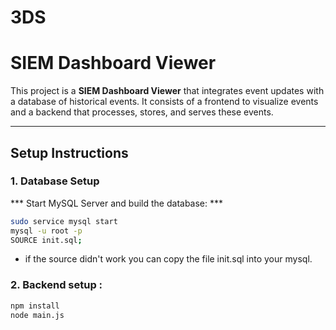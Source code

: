 # 3DS

# SIEM Dashboard Viewer

This project is a **SIEM Dashboard Viewer** that integrates event updates with a database of historical events. It consists of a frontend to visualize events and a backend that processes, stores, and serves these events.

---
## Setup Instructions

### 1. Database Setup

*** Start MySQL Server and build the database:  *** 
```bash
sudo service mysql start
mysql -u root -p 
SOURCE init.sql;
``` 
- if the source didn't work you can copy the file init.sql into your mysql.

### 2. Backend setup : 
```bash
npm install
node main.js
``` 
